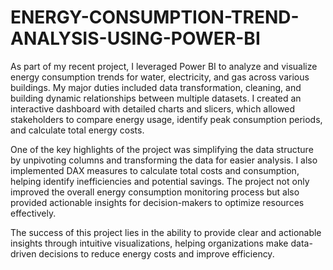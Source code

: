 # ENERGY-CONSUMPTION-TREND-ANALYSIS-USING-POWER-BI
As part of my recent project, I leveraged Power BI to analyze and visualize energy consumption trends for water, electricity, and gas across various buildings. My major duties included data transformation, cleaning, and building dynamic relationships between multiple datasets. I created an interactive dashboard with detailed charts and slicers, which allowed stakeholders to compare energy usage, identify peak consumption periods, and calculate total energy costs.

One of the key highlights of the project was simplifying the data structure by unpivoting columns and transforming the data for easier analysis. I also implemented DAX measures to calculate total costs and consumption, helping identify inefficiencies and potential savings. The project not only improved the overall energy consumption monitoring process but also provided actionable insights for decision-makers to optimize resources effectively.

The success of this project lies in the ability to provide clear and actionable insights through intuitive visualizations, helping organizations make data-driven decisions to reduce energy costs and improve efficiency.
